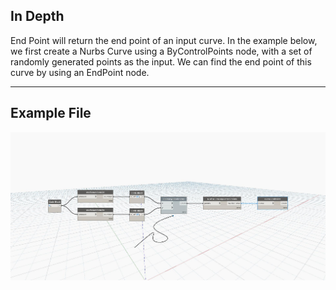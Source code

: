 ## In Depth
End Point will return the end point of an input curve. In the example below, we first create a Nurbs Curve using a ByControlPoints node, with a set of randomly generated points as the input. We can find the end point of this curve by using an EndPoint node.
___
## Example File

![EndPoint](./Autodesk.DesignScript.Geometry.Curve.EndPoint_img.jpg)

